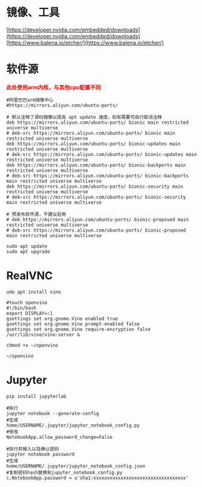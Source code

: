 # 镜像、工具
[https://developer.nvidia.com/embedded/downloads](https://developer.nvidia.com/embedded/downloads)<br/>
[https://www.balena.io/etcher/](https://www.balena.io/etcher/)

# 软件源
<font color=#FF0000>**此处使用arm内核，与其他cpu配置不同**</font>
```shell script
#阿里巴巴arm镜像中心
#https://mirrors.aliyun.com/ubuntu-ports/

# 默认注释了源码镜像以提高 apt update 速度，如有需要可自行取消注释
deb https://mirrors.aliyun.com/ubuntu-ports/ bionic main restricted universe multiverse
# deb-src https://mirrors.aliyun.com/ubuntu-ports/ bionic main restricted universe multiverse
deb https://mirrors.aliyun.com/ubuntu-ports/ bionic-updates main restricted universe multiverse
# deb-src https://mirrors.aliyun.com/ubuntu-ports/ bionic-updates main restricted universe multiverse
deb https://mirrors.aliyun.com/ubuntu-ports/ bionic-backports main restricted universe multiverse
# deb-src https://mirrors.aliyun.com/ubuntu-ports/ bionic-backports main restricted universe multiverse
deb https://mirrors.aliyun.com/ubuntu-ports/ bionic-security main restricted universe multiverse
# deb-src https://mirrors.aliyun.com/ubuntu-ports/ bionic-security main restricted universe multiverse

# 预发布软件源，不建议启用
# deb https://mirrors.aliyun.com/ubuntu-ports/ bionic-proposed main restricted universe multiverse
# deb-src https://mirrors.aliyun.com/ubuntu-ports/ bionic-proposed main restricted universe multiverse

sudo apt update
sudo apt upgrade
```
# RealVNC
```shell script
udo apt install vino

#touch openvino
#!/bin/bash
export DISPLAY=:1
gsettings set org.gnome.Vino enabled true
gsettings set org.gnome.Vino prompt-enabled false
gsettings set org.gnome.Vino require-encryption false
/usr/lib/vino/vino-server &

chmod +x ~/openvino

~/openvino
```

# Jupyter
```shell script
pip install jupyterlab

#执行
jupyter notebook --generate-config
#生成
home/USERNAME/.jupyter/jupyter_notebook_config.py
#修改
NotebookApp.allow_password_change=False

#执行并输入以及确认密码
jupyter notebook password
#生成
home/USERNAME/.jupyter/jupyter_notebook_config.json
#复制密码hash替换到jupyter_notebook_config.py
c.NotebookApp.password = u'sha1:xxxxxxxxxxxxxxxxxxxxxxxxxxxxxxxxxx'
```

